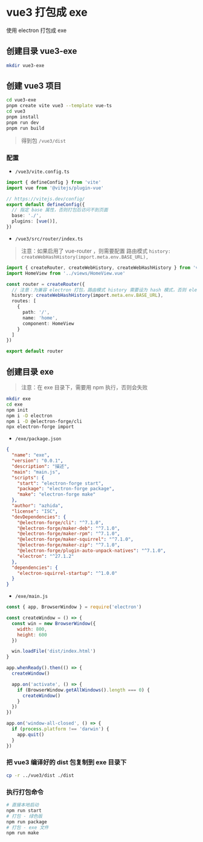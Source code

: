 # vue3 打包成 exe

使用 electron 打包成 exe

## 创建目录 vue3-exe

```sh
mkdir vue3-exe
```

## 创建 vue3 项目

```sh
cd vue3-exe
pnpm create vite vue3 --template vue-ts
cd vue3
pnpm install
pnpm run dev
pnpm run build
```

> 得到包 `/vue3/dist`

### 配置

- `/vue3/vite.config.ts`

```ts
import { defineConfig } from 'vite'
import vue from '@vitejs/plugin-vue'

// https://vitejs.dev/config/
export default defineConfig({
  // 指定 base 属性，否则打包后访问不到页面
  base: './',
  plugins: [vue()],
})
```

- `/vue3/src/router/index.ts`

> 注意：如果启用了 vue-router ，则需要配置 路由模式 `history: createWebHashHistory(import.meta.env.BASE_URL),`

```ts
import { createRouter, createWebHistory, createWebHashHistory } from 'vue-router'
import HomeView from '../views/HomeView.vue'

const router = createRouter({
  // 注意：为兼容 electron 打包，路由模式 history 需要设为 hash 模式，否则 electron 打包 exe 后可能白屏
  history: createWebHashHistory(import.meta.env.BASE_URL),
  routes: [
    {
      path: '/',
      name: 'home',
      component: HomeView
    }
  ]
})

export default router
```


## 创建目录 exe

> 注意：在 exe 目录下，需要用 npm 执行，否则会失败

```sh
mkdir exe
cd exe
npm init
npm i -D electron
npm i -D @electron-forge/cli
npx electron-forge import
```

- `/exe/package.json`

```json
{
  "name": "exe",
  "version": "0.0.1",
  "description": "描述",
  "main": "main.js",
  "scripts": {
    "start": "electron-forge start",
    "package": "electron-forge package",
    "make": "electron-forge make"
  },
  "author": "azhida",
  "license": "ISC",
  "devDependencies": {
    "@electron-forge/cli": "^7.1.0",
    "@electron-forge/maker-deb": "^7.1.0",
    "@electron-forge/maker-rpm": "^7.1.0",
    "@electron-forge/maker-squirrel": "^7.1.0",
    "@electron-forge/maker-zip": "^7.1.0",
    "@electron-forge/plugin-auto-unpack-natives": "^7.1.0",
    "electron": "^27.1.2"
  },
  "dependencies": {
    "electron-squirrel-startup": "^1.0.0"
  }
}
```

- `/exe/main.js`

```js
const { app, BrowserWindow } = require('electron')

const createWindow = () => {
  const win = new BrowserWindow({
    width: 800,
    height: 600
  })

  win.loadFile('dist/index.html')
}

app.whenReady().then(() => {
  createWindow()

  app.on('activate', () => {
    if (BrowserWindow.getAllWindows().length === 0) {
      createWindow()
    }
  })
})

app.on('window-all-closed', () => {
  if (process.platform !== 'darwin') {
    app.quit()
  }
})
```

### 把 vue3 编译好的 dist 包复制到 exe 目录下

```sh
cp -r ../vue3/dist ./dist
```

### 执行打包命令

```sh
# 直接本地启动 
npm run start
# 打包 - 绿色版
npm run package
# 打包 - exe 文件
npm run make
```